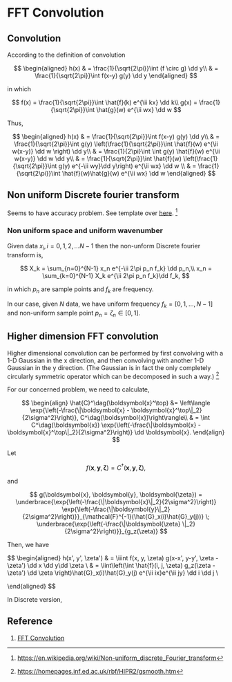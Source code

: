 # FFT Convolution
## Convolution
According to the definition of convolution

$$
\begin{aligned}
    h(x) & = \frac{1}{\sqrt{2\pi}}\int (f \circ g) \dd y\\
    & = \frac{1}{\sqrt{2\pi}}\int f(x-y) g(y) \dd y
\end{aligned}
$$

in which

$$
f(x) = \frac{1}{\sqrt{2\pi}}\int \hat{f}(k) e^{\ii kx} \dd k\\
g(x) = \frac{1}{\sqrt{2\pi}}\int \hat{g}(w) e^{\ii wx} \dd w
$$


Thus,

$$
\begin{aligned}
    h(x) & = \frac{1}{\sqrt{2\pi}}\int f(x-y) g(y) \dd y\\
    & = \frac{1}{\sqrt{2\pi}}\int g(y)  \left(\frac{1}{\sqrt{2\pi}}\int \hat{f}(w) e^{\ii w(x-y)} \dd w \right) \dd y\\
    & = \frac{1}{2\pi}\int \int g(y)   \hat{f}(w) e^{\ii w(x-y)} \dd w  \dd y\\
    & = \frac{1}{\sqrt{2\pi}}\int \hat{f}(w) \left(\frac{1}{\sqrt{2\pi}}\int g(y) e^{-\ii wy}\dd y\right)    e^{\ii wx} \dd w  \\
    & = \frac{1}{\sqrt{2\pi}}\int \hat{f}(w)\hat{g}(w)    e^{\ii wx} \dd w  
\end{aligned}
$$

## Non uniform Discrete fourier transform
Seems to have accuracy problem. See template over [here](/notebooks/background/numerical_methods/FFT/convolution.ipynb#convolution-with-stretched-coordinate). [^5j9F29dT]

### Non uniform space and uniform wavenumber
Given data $x_i, i = 0, 1, 2, \dots N-1$ then the non-unform Discrete fourier transform is,

$$
X_k = \sum_{n=0}^{N-1} x_n e^{-\ii 2\pi p_n f_k} \dd p_n,\\
x_n = \sum_{k=0}^{N-1} X_k e^{\ii 2\pi p_n f_k}\dd f_k,
$$

in which $p_n$ are sample points and $f_k$ are frequency. 

In our case, given $N$ data, we have uniform frequency $f_k = [0, 1, \dots, N-1]$ and non-uniform sample point $p_n = \zeta_n \in [0, 1]$.


## Higher dimension FFT convolution

Higher dimensional convolution can be performed by first convolving with a 1-D Gaussian in the x direction, and then convolving with another 1-D Gaussian in the y direction. (The Gaussian is in fact the only completely circularly symmetric operator which can be decomposed in such a way.) [^Gaussian_Smoothing]

[^Gaussian_Smoothing]: https://homepages.inf.ed.ac.uk/rbf/HIPR2/gsmooth.htm

For our concerned problem, we need to calculate,

$$
\begin{align}
    \hat{C}^\dag(\boldsymbol{x}^\top) &= \left\langle \exp{\left(-\frac{\|\boldsymbol{x} - \boldsymbol{x}^\top\|_2}{2\sigma^2}\right)}, C^\dag(\boldsymbol{x})\right\rangle\\
    & = \int C^\dag(\boldsymbol{x})  \exp{\left(-\frac{\|\boldsymbol{x} - \boldsymbol{x}^\top\|_2}{2\sigma^2}\right)} \dd \boldsymbol{x}.
\end{align}
$$


Let 

$$
f(\boldsymbol{x}, \boldsymbol{y}, \boldsymbol{\zeta}) = C^\dag(\boldsymbol{x}, \boldsymbol{y}, \boldsymbol{\zeta}),
$$ 

and 

$$
g(\boldsymbol{x}, \boldsymbol{y}, \boldsymbol{\zeta}) = \underbrace{\exp{\left(-\frac{\|\boldsymbol{x}\|_2}{2\sigma^2}\right)} \exp{\left(-\frac{\|\boldsymbol{y}\|_2}{2\sigma^2}\right)}}_{\mathcal{F}^{-1}(\hat{G}_x(i)\hat{G}_y(j))} \; \underbrace{\exp{\left(-\frac{\|\boldsymbol{\zeta} \|_2}{2\sigma^2}\right)}}_{g_z(\zeta)}
$$


Then, we have

$$
\begin{aligned}
    h(x', y', \zeta') 
    & = \iiint f(x, y, \zeta) g(x-x', y-y', \zeta - \zeta') \dd x \dd y\dd \zeta \\
    & = \iint\left(\int \hat{f}(i, j, \zeta) g_z(\zeta - \zeta') \dd \zeta \right)\hat{G}_x(i)\hat{G}_y(j) e^{\ii ix}e^{\ii jy} \dd i \dd j \

\end{aligned}
$$

In Discrete version,



## Reference
1. [FFT Convolution](https://www.analog.com/media/en/technical-documentation/dsp-book/dsp_book_ch18.pdf)
[^5j9F29dT]: <https://en.wikipedia.org/wiki/Non-uniform_discrete_Fourier_transform>